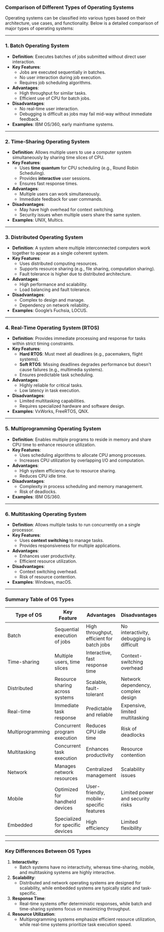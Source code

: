 ### Comparison of Different Types of Operating Systems  

Operating systems can be classified into various types based on their architecture, use cases, and functionality. Below is a detailed comparison of major types of operating systems:

---

### 1. **Batch Operating System**
   - **Definition**: Executes batches of jobs submitted without direct user interaction.
   - **Key Features**:
     - Jobs are executed sequentially in batches.
     - No user interaction during job execution.
     - Requires job scheduling algorithms.
   - **Advantages**:
     - High throughput for similar tasks.
     - Efficient use of CPU for batch jobs.
   - **Disadvantages**:
     - No real-time user interaction.
     - Debugging is difficult as jobs may fail mid-way without immediate feedback.
   - **Examples**: IBM OS/360, early mainframe systems.

---

### 2. **Time-Sharing Operating System**
   - **Definition**: Allows multiple users to use a computer system simultaneously by sharing time slices of CPU.
   - **Key Features**:
     - Uses **time quantum** for CPU scheduling (e.g., Round Robin Scheduling).
     - Provides **interactive** user sessions.
     - Ensures fast response times.
   - **Advantages**:
     - Multiple users can work simultaneously.
     - Immediate feedback for user commands.
   - **Disadvantages**:
     - May have high overhead for context switching.
     - Security issues when multiple users share the same system.
   - **Examples**: UNIX, Multics.

---

### 3. **Distributed Operating System**
   - **Definition**: A system where multiple interconnected computers work together to appear as a single coherent system.
   - **Key Features**:
     - Uses distributed computing resources.
     - Supports resource sharing (e.g., file sharing, computation sharing).
     - Fault tolerance is higher due to distributed architecture.
   - **Advantages**:
     - High performance and scalability.
     - Load balancing and fault tolerance.
   - **Disadvantages**:
     - Complex to design and manage.
     - Dependency on network reliability.
   - **Examples**: Google’s Fuchsia, LOCUS.

---

### 4. **Real-Time Operating System (RTOS)**
   - **Definition**: Provides immediate processing and response for tasks within strict timing constraints.
   - **Key Features**:
     - **Hard RTOS**: Must meet all deadlines (e.g., pacemakers, flight systems).
     - **Soft RTOS**: Missing deadlines degrades performance but doesn't cause failures (e.g., multimedia systems).
     - Ensures predictable task scheduling.
   - **Advantages**:
     - Highly reliable for critical tasks.
     - Low latency in task execution.
   - **Disadvantages**:
     - Limited multitasking capabilities.
     - Requires specialized hardware and software design.
   - **Examples**: VxWorks, FreeRTOS, QNX.

---

### 5. **Multiprogramming Operating System**
   - **Definition**: Enables multiple programs to reside in memory and share CPU time to enhance resource utilization.
   - **Key Features**:
     - Uses scheduling algorithms to allocate CPU among processes.
     - Increases CPU utilization by overlapping I/O and computation.
   - **Advantages**:
     - High system efficiency due to resource sharing.
     - Reduces CPU idle time.
   - **Disadvantages**:
     - Complexity in process scheduling and memory management.
     - Risk of deadlocks.
   - **Examples**: IBM OS/360.

---

### 6. **Multitasking Operating System**
   - **Definition**: Allows multiple tasks to run concurrently on a single processor.
   - **Key Features**:
     - Uses **context switching** to manage tasks.
     - Provides responsiveness for multiple applications.
   - **Advantages**:
     - Enhances user productivity.
     - Efficient resource utilization.
   - **Disadvantages**:
     - Context switching overhead.
     - Risk of resource contention.
   - **Examples**: Windows, macOS.

---

### Summary Table of OS Types

| **Type of OS**         | **Key Feature**                   | **Advantages**                             | **Disadvantages**                        | **Examples**               |
|-------------------------|-----------------------------------|-------------------------------------------|------------------------------------------|----------------------------|
| Batch                  | Sequential execution of jobs      | High throughput, efficient for batch jobs  | No interactivity, debugging is difficult | IBM OS/360                 |
| Time-sharing           | Multiple users, time slices       | Interactive, fast response time            | Context-switching overhead               | UNIX, Multics              |
| Distributed            | Resource sharing across systems   | Scalable, fault-tolerant                   | Network dependency, complex design       | LOCUS, Fuchsia             |
| Real-time              | Immediate task response           | Predictable and reliable                   | Expensive, limited multitasking          | VxWorks, QNX               |
| Multiprogramming       | Concurrent program execution      | Reduces CPU idle time                      | Risk of deadlocks                        | IBM OS/360                 |
| Multitasking           | Concurrent task execution         | Enhances productivity                      | Resource contention                      | Windows, macOS             |
| Network                | Manages network resources         | Centralized management                     | Scalability issues                       | Windows Server, NetWare    |
| Mobile                 | Optimized for handheld devices    | User-friendly, mobile-specific features    | Limited power and security risks         | Android, iOS               |
| Embedded               | Specialized for specific devices  | High efficiency                            | Limited flexibility                      | FreeRTOS, Windows CE       |

---

### Key Differences Between OS Types

1. **Interactivity**:
   - Batch systems have no interactivity, whereas time-sharing, mobile, and multitasking systems are highly interactive.
2. **Scalability**:
   - Distributed and network operating systems are designed for scalability, while embedded systems are typically static and task-specific.
3. **Response Time**:
   - Real-time systems offer deterministic responses, while batch and time-sharing systems focus on maximizing throughput.
4. **Resource Utilization**:
   - Multiprogramming systems emphasize efficient resource utilization, while real-time systems prioritize task execution speed.
